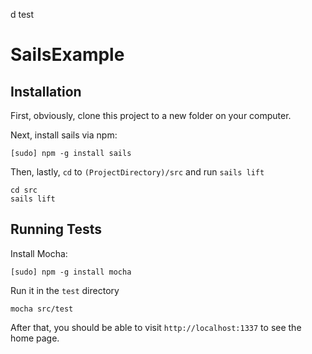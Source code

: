 d test
# SailsExample

## Installation
First, obviously, clone this project to a new folder on your computer.

Next, install sails via npm:

```
[sudo] npm -g install sails
```

Then, lastly, `cd` to `(ProjectDirectory)/src` and run `sails lift`

```
cd src
sails lift
```

## Running Tests

Install Mocha:

```
[sudo] npm -g install mocha
```

Run it in the `test` directory

```
mocha src/test
```

After that, you should be able to visit `http://localhost:1337` to see the home page.
